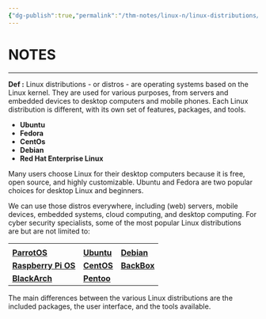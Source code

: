 ```yaml
---
{"dg-publish":true,"permalink":"/thm-notes/linux-n/linux-distributions/","title":"Linux Distributions","tags":["linux"]}
---
```


# NOTES

---

**Def :** Linux distributions - or distros - are operating systems based on the Linux kernel. They are used for various purposes, from servers and embedded devices to desktop computers and mobile phones. Each Linux distribution is different, with its own set of features, packages, and tools.

- **Ubuntu**
- **Fedora**
- **CentOs**
- **Debian**
- **Red Hat Enterprise Linux**

Many users choose Linux for their desktop computers because it is free, open source, and highly customizable. Ubuntu and Fedora are two popular choices for desktop Linux and beginners.

We can use those distros everywhere, including (web) servers, mobile  
devices, embedded systems, cloud computing, and desktop computing. For  
cyber security specialists, some of the most popular Linux distributions  
are but are not limited to:  

|   |   |   |
|---|---|---|
||||
|**[ParrotOS](https://www.parrotsec.org/)**|**[Ubuntu](https://ubuntu.com/)**|**[Debian](https://www.debian.org/)**|
|**[Raspberry Pi OS](https://www.raspberrypi.com/software/)**|**[CentOS](https://www.centos.org/)**|**[BackBox](https://www.backbox.org/)**|
|**[BlackArch](https://www.blackarch.org/)**|**[Pentoo](https://www.pentoo.ch/)**||

The main differences between the various Linux distributions are the included packages, the user interface, and the tools available.